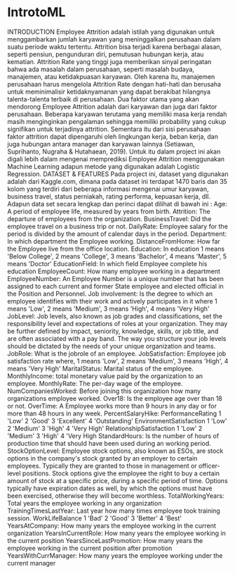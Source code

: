 # IntrotoML
INTRODUCTION
Employee Attrition adalah istilah yang digunakan untuk menggambarkan jumlah karyawan yang meninggalkan perusahaan dalam suatu periode waktu tertentu. Attrition bisa terjadi karena berbagai alasan, seperti pensiun, pengunduran diri, pemutusan hubungan kerja, atau kematian. Attrition Rate yang tinggi juga memberikan sinyal peringatan bahwa ada masalah dalam perusahaan, seperti masalah budaya, manajemen, atau ketidakpuasan karyawan. Oleh karena itu, manajemen perusahaan harus mengelola Attrition Rate dengan hati-hati dan berusaha untuk meminimalisir ketidaknyamanan yang dapat berakibat hilangnya talenta-talenta terbaik di perusahaan.
Dua faktor utama yang akan mendorong Employee Attrition adalah dari karyawan dan juga dari faktor perusahaan. Beberapa karyawan terutama yang memiliki masa kerja rendah masih menginginkan pengalaman sehingga memiliki probability yang cukup signifikan untuk terjadinya attrition. Sementara itu dari sisi perusahaan faktor attrition dapat dipengaruhi oleh lingkungan kerja, beban kerja, dan juga hubungan antara manager dan karyawan lainnya (Setiawan, Suprihanto, Nugraha & Hutahaean, 2019). Untuk itu dalam project ini akan digali lebih dalam mengenai memprediksi Employee Attrition menggunakan Machine Learning adapun metode yang digunakan adalah Logistic Regression.
DATASET & FEATURES
Pada project ini, dataset yang digunakan adalah dari Kaggle.com, dimana pada dataset ini terdapat 1470 baris dan 35 kolom yang terdiri dari beberapa informasi mengenai umur karyawan, business travel, status perniakah, rating performa, kepuasan kerja, dll. 
Adapun data set secara lengkap dan perinci dapat dilihat di bawah ini :
Age: A period of employee life, measured by years from birth.
Attrition: The departure of employees from the organization.
BusinessTravel: Did the employee travel on a business trip or not.
DailyRate: Employee salary for the period is divided by the amount of calendar days in the period.
Department: In which department the Employee working.
DistanceFromHome: How far the Employee live from the office location.
Education: In education 1 means 'Below College', 2 means 'College', 3 means 'Bachelor', 4 means 'Master', 5 means 'Doctor'
EducationField: In which field Employee complete his education
EmployeeCount: How many employee working in a department
EmployeeNumber: An Employee Number is a unique number that has been assigned to each current and former State employee and elected official in the Position and Personnel.
Job involvement: Is the degree to which an employee identifies with their work and actively participates in it where 1 means 'Low', 2 means 'Medium', 3 means 'High', 4 means 'Very High'
JobLevel: Job levels, also known as job grades and classifications, set the responsibility level and expectations of roles at your organization. They may be further defined by impact, seniority, knowledge, skills, or job title, and are often associated with a pay band. The way you structure your job levels should be dictated by the needs of your unique organization and teams.
JobRole: What is the jobrole of an employee.
JobSatisfaction: Employee job satisfaction rate where, 1 means 'Low', 2 means 'Medium', 3 means 'High', 4 means 'Very High'
MaritalStatus: Marital status of the employee.
MonthlyIncome: total monetary value paid by the organization to an employee.
MonthlyRate: The per-day wage of the employee.
NumCompaniesWorked: Before joining this organization how many organizations employee worked.
Over18: Is the employee age over than 18 or not.
OverTime: A Employee works more than 9 hours in any day or for more than 48 hours in any week.
PercentSalaryHike:
PerformanceRating 1 'Low' 2 'Good' 3 'Excellent' 4 'Outstanding'
EnvironmentSatisfaction 1 'Low' 2 'Medium' 3 'High' 4 'Very High'
RelationshipSatisfaction 1 'Low' 2 'Medium' 3 'High' 4 'Very High
StandardHours: Is the number of hours of production time that should have been used during an working period.
StockOptionLevel: Employee stock options, also known as ESOs, are stock options in the company's stock granted by an employer to certain employees. Typically they are granted to those in management or officer-level positions. Stock options give the employee the right to buy a certain amount of stock at a specific price, during a specific period of time. Options typically have expiration dates as well, by which the options must have been exercised, otherwise they will become worthless.
TotalWorkingYears: Total years the employee working in any organization
TrainingTimesLastYear: Last year how many times employee took training session.
WorkLifeBalance 1 'Bad' 2 'Good' 3 'Better' 4 'Best'
YearsAtCompany: How many years the employee working in the current organization
YearsInCurrentRole: How many years the employee working in the current position
YearsSinceLastPromotion: How many years the employee working in the current position after promotion
YearsWithCurrManager: How many years the employee working under the current manager
